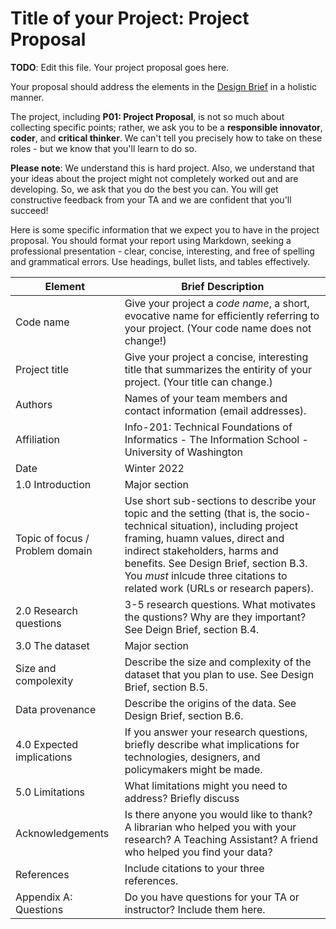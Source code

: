 # Title of your Project: Project Proposal 

**TODO**: Edit this file. Your project proposal goes here.

Your proposal should address the elements in the [Design Brief](xxx) in a holistic manner.

The project, including **P01: Project Proposal**, is not so much about collecting specific points; rather, we ask you to be a **responsible innovator**, **coder**, and **critical thinker**. We can't tell you precisely how to take on these roles - but we know that you'll learn to do so. 

**Please note**: We understand this is hard project. Also, we understand that your ideas about the project might not completely worked out and are developing. So, we ask that you do the best you can. You will get constructive feedback from your TA and we are confident that you'll succeed! 

Here is some specific information that we expect you to have in the project proposal. You should format your report using Markdown, seeking a professional presentation - clear, concise, interesting, and free of spelling and grammatical errors. Use headings, bullet lists, and tables effectively.

|Element | Brief Description|
|---------------| -----------------|
|Code name | Give your project a _code name_, a short, evocative name for efficiently referring to your project. (Your code name does not change!)| 
|Project title| Give your project a concise, interesting title that summarizes the entirity of your project. (Your title can change.) |
|Authors | Names of your team members and contact information (email addresses). |
|Affiliation |  Info-201: Technical Foundations of Informatics - The Information School - University of Washington |
|Date | Winter 2022|
|1.0 Introduction | Major section|
|Topic of focus / Problem  domain| Use short sub-sections to describe your topic and the setting (that is, the socio-technical situation), including project framing, huamn values, direct and indirect stakeholders, harms and benefits. See Design Brief, section B.3. You *must* inlcude three citations to related work (URLs or research papers).  |
|2.0 Research questions | 3-5 research questions. What motivates the qustions? Why are they important? See Deign Brief, section B.4.|
|3.0 The dataset | Major section |
|Size and compolexity | Describe the size and complexity of the dataset that you plan to use. See Design Brief, section B.5.| 
|Data provenance | Describe the origins of the data. See Design Brief, section B.6.|
|4.0 Expected implications | If you answer your research questions, briefly describe what implications for technologies, designers, and policymakers might be made.
|5.0 Limitations | What limitations might you need to address? Briefly discuss|
|Acknowledgements | Is there anyone you would like to thank? A librarian who helped you with your research? A Teaching Assistant? A friend who helped you find your data? |
|References | Include citations to your three references.|
|Appendix A: Questions| Do you have questions for your TA or instructor?  Include them here.|

